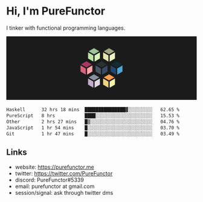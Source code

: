 # Hi, I'm PureFunctor

I tinker with functional programming languages.

![Vitriol Header](./vitriol.png)

<!--START_SECTION:waka-->
```text
Haskell      32 hrs 18 mins  ███████████████▓░░░░░░░░░   62.65 % 
PureScript   8 hrs           ████░░░░░░░░░░░░░░░░░░░░░   15.53 % 
Other        2 hrs 27 mins   █▒░░░░░░░░░░░░░░░░░░░░░░░   04.76 % 
JavaScript   1 hr 54 mins    █░░░░░░░░░░░░░░░░░░░░░░░░   03.70 % 
Git          1 hr 47 mins    █░░░░░░░░░░░░░░░░░░░░░░░░   03.49 % 
```
<!--END_SECTION:waka-->

## Links
+ website: https://purefunctor.me
+ twitter: https://twitter.com/PureFunctor
+ discord: PureFunctor#5339
+ email: purefunctor at gmail.com
+ session/signal: ask through twitter dms
